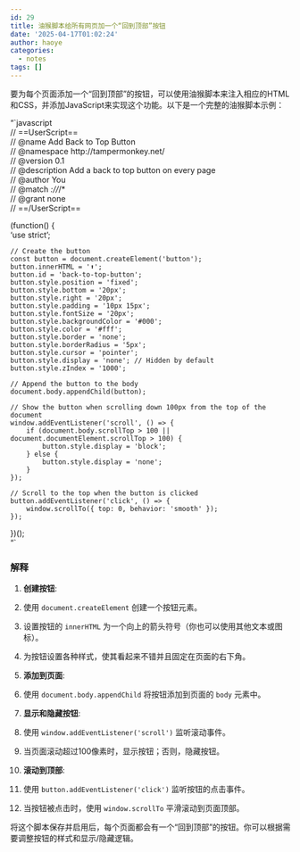 ```yaml
---
id: 29
title: 油猴脚本给所有网页加一个“回到顶部”按钮
date: '2025-04-17T01:02:24'
author: haoye
categories:
  - notes
tags: []
---
```


要为每个页面添加一个“回到顶部”的按钮，可以使用油猴脚本来注入相应的HTML和CSS，并添加JavaScript来实现这个功能。以下是一个完整的油猴脚本示例：

“\`javascript\
// ==UserScript==\
// @name Add Back to Top Button\
// @namespace http\://tampermonkey.net/\
// @version 0.1\
// @description Add a back to top button on every page\
// @author You\
// @match *://*/\*\
// @grant none\
// ==/UserScript==

(function() {\
‘use strict’;

```
// Create the button
const button = document.createElement('button');
button.innerHTML = '⬆️';
button.id = 'back-to-top-button';
button.style.position = 'fixed';
button.style.bottom = '20px';
button.style.right = '20px';
button.style.padding = '10px 15px';
button.style.fontSize = '20px';
button.style.backgroundColor = '#000';
button.style.color = '#fff';
button.style.border = 'none';
button.style.borderRadius = '5px';
button.style.cursor = 'pointer';
button.style.display = 'none'; // Hidden by default
button.style.zIndex = '1000';

// Append the button to the body
document.body.appendChild(button);

// Show the button when scrolling down 100px from the top of the document
window.addEventListener('scroll', () => {
    if (document.body.scrollTop > 100 || document.documentElement.scrollTop > 100) {
        button.style.display = 'block';
    } else {
        button.style.display = 'none';
    }
});

// Scroll to the top when the button is clicked
button.addEventListener('click', () => {
    window.scrollTo({ top: 0, behavior: 'smooth' });
});
```

})();\
“\`

### 解释

1. **创建按钮**:

2. 使用 `document.createElement` 创建一个按钮元素。

3. 设置按钮的 `innerHTML` 为一个向上的箭头符号（你也可以使用其他文本或图标）。

4. 为按钮设置各种样式，使其看起来不错并且固定在页面的右下角。

5. **添加到页面**:

6. 使用 `document.body.appendChild` 将按钮添加到页面的 `body` 元素中。

7. **显示和隐藏按钮**:

8. 使用 `window.addEventListener('scroll')` 监听滚动事件。

9. 当页面滚动超过100像素时，显示按钮；否则，隐藏按钮。

10. **滚动到顶部**:

11. 使用 `button.addEventListener('click')` 监听按钮的点击事件。

12. 当按钮被点击时，使用 `window.scrollTo` 平滑滚动到页面顶部。

将这个脚本保存并启用后，每个页面都会有一个“回到顶部”的按钮。你可以根据需要调整按钮的样式和显示/隐藏逻辑。
